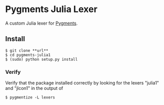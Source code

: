 # Pygments Julia Lexer

A custom Julia lexer for [Pygments](http://pygments.org/).

## Install

    $ git clone **url**
    $ cd pygments-julia1
    $ (sudo) python setup.py install

### Verify

Verify that the package installed correctly by looking for the lexers "julia1" and "jlcon1" in the output of

    $ pygmentize -L lexers

